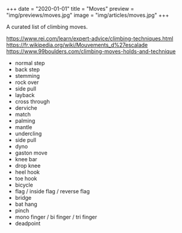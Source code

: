 +++
date = "2020-01-01"
title = "Moves"
preview = "img/previews/moves.jpg"
image = "img/articles/moves.jpg"
+++

A curated list of climbing moves.
<!--more-->

https://www.rei.com/learn/expert-advice/climbing-techniques.html  
https://fr.wikipedia.org/wiki/Mouvements_d%27escalade  
https://www.99boulders.com/climbing-moves-holds-and-technique  

* normal step
* back step
* stemming
* rock over
* side pull
* layback
* cross through
* derviche
* match
* palming
* mantle
* undercling
* side pull
* dyno
* gaston move
* knee bar
* drop knee
* heel hook
* toe hook
* bicycle
* flag / inside flag / reverse flag
* bridge
* bat hang
* pinch
* mono finger / bi finger / tri finger
* deadpoint


